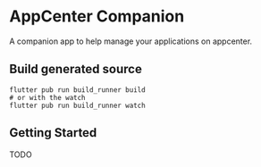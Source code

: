 # AppCenter Companion

A companion app to help manage your applications on appcenter.

## Build generated source

```shell
flutter pub run build_runner build
# or with the watch 
flutter pub run build_runner watch
```

## Getting Started

TODO
